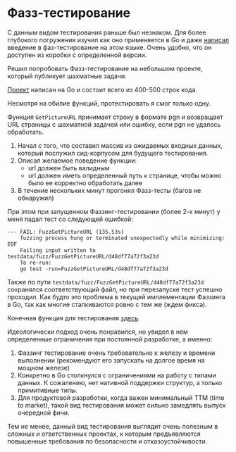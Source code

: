 # Фазз-тестирование

С данным видом тестирования раньше был незнаком. Для более глубокого погружения изучил как оно применяется в Go и даже
[написал](../README.md) введение в фаз-тестирование на этом языке. Очень удобно, что он доступен из коробки с определенной версии. 

Решил попробовать Фазз-тестирование на небольшом проекте, который публикует шахматные задачи. 

[Проект](https://github.com/novikov-ai/chess-daily-puzzle) написан на Go и состоит всего из 400-500 строк кода. 

Несмотря на обилие функций, протестировать я смог только одну.

Функция `GetPictureURL` принимает строку в формате pgn и возвращает URL страницы с шахматной задачей или ошибку, если pgn не удалось обработать.

1. Начал с того, что составил массив из ожидаемых входных данных, который послужил сид-корпусом для будущего тестирования.
2. Описал желаемое поведение функции:
   - url должен быть валидным
   - url должен иметь определенный путь к странице, чтобы можно было ее корректно обработать далее
3. В течение нескольких минут прогонял Фазз-тесты (багов не обнаружил)

При этом при запущенном Фаззинг-тестировании (более 2-х минут) у меня падал тест со следующей ошибкой:
~~~
--- FAIL: FuzzGetPictureURL (135.53s)
    fuzzing process hung or terminated unexpectedly while minimizing: EOF
    Failing input written to testdata/fuzz/FuzzGetPictureURL/d48df77a72f3a23d
    To re-run:
    go test -run=FuzzGetPictureURL/d48df77a72f3a23d
~~~
Также по пути `testdata/fuzz/FuzzGetPictureURL/d48df77a72f3a23d` сохранялся соответствующий файл, но при перезапуске тест успешно проходил.
Как будто это проблема в текущей имплементации Фаззинга в Go, так как многие сталкиваются ровно с тем же (ждем фикса).

Конечная функция для тестирования [здесь](../chess-pgn-generator/pgn_test.go).

Идеологически подход очень понравился, но увидел в нем определенные ограничения при постоянной разработке, а именно:
1. Фаззинг тестирование очень требовательно к железу и времени выполнении (рекомендуют его запускать на долгое время на мощном железе)
2. Конкретно в Go столкнулся с ограничениями на работу с типами данных. К сожалению, нет нативной поддержки структур, а только примитивные типы.
3. Для продуктовой разработки, когда важен минимальный TTM (time to market), такой вид тестирования может сильно замедлять выпуск очередной фичи.

Тем не менее, данный вид тестирования выглядит очень полезным в сложных и ответственных проектах, к которым предъявляются повышенные требования по безопасности и отказоустойчивости.
